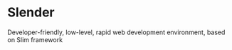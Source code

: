 # Slender

Developer-friendly, low-level, rapid web development environment, based on Slim framework
